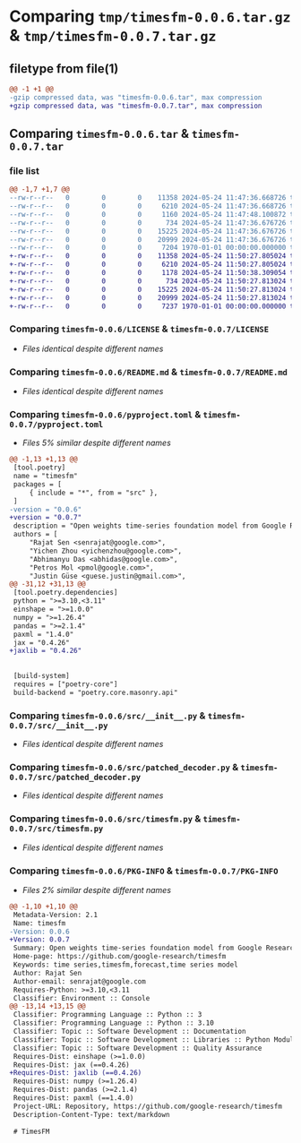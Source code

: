 # Comparing `tmp/timesfm-0.0.6.tar.gz` & `tmp/timesfm-0.0.7.tar.gz`

## filetype from file(1)

```diff
@@ -1 +1 @@
-gzip compressed data, was "timesfm-0.0.6.tar", max compression
+gzip compressed data, was "timesfm-0.0.7.tar", max compression
```

## Comparing `timesfm-0.0.6.tar` & `timesfm-0.0.7.tar`

### file list

```diff
@@ -1,7 +1,7 @@
--rw-r--r--   0        0        0    11358 2024-05-24 11:47:36.668726 timesfm-0.0.6/LICENSE
--rw-r--r--   0        0        0     6210 2024-05-24 11:47:36.668726 timesfm-0.0.6/README.md
--rw-r--r--   0        0        0     1160 2024-05-24 11:47:48.100872 timesfm-0.0.6/pyproject.toml
--rw-r--r--   0        0        0      734 2024-05-24 11:47:36.676726 timesfm-0.0.6/src/__init__.py
--rw-r--r--   0        0        0    15225 2024-05-24 11:47:36.676726 timesfm-0.0.6/src/patched_decoder.py
--rw-r--r--   0        0        0    20999 2024-05-24 11:47:36.676726 timesfm-0.0.6/src/timesfm.py
--rw-r--r--   0        0        0     7204 1970-01-01 00:00:00.000000 timesfm-0.0.6/PKG-INFO
+-rw-r--r--   0        0        0    11358 2024-05-24 11:50:27.805024 timesfm-0.0.7/LICENSE
+-rw-r--r--   0        0        0     6210 2024-05-24 11:50:27.805024 timesfm-0.0.7/README.md
+-rw-r--r--   0        0        0     1178 2024-05-24 11:50:38.309054 timesfm-0.0.7/pyproject.toml
+-rw-r--r--   0        0        0      734 2024-05-24 11:50:27.813024 timesfm-0.0.7/src/__init__.py
+-rw-r--r--   0        0        0    15225 2024-05-24 11:50:27.813024 timesfm-0.0.7/src/patched_decoder.py
+-rw-r--r--   0        0        0    20999 2024-05-24 11:50:27.813024 timesfm-0.0.7/src/timesfm.py
+-rw-r--r--   0        0        0     7237 1970-01-01 00:00:00.000000 timesfm-0.0.7/PKG-INFO
```

### Comparing `timesfm-0.0.6/LICENSE` & `timesfm-0.0.7/LICENSE`

 * *Files identical despite different names*

### Comparing `timesfm-0.0.6/README.md` & `timesfm-0.0.7/README.md`

 * *Files identical despite different names*

### Comparing `timesfm-0.0.6/pyproject.toml` & `timesfm-0.0.7/pyproject.toml`

 * *Files 5% similar despite different names*

```diff
@@ -1,13 +1,13 @@
 [tool.poetry]
 name = "timesfm"
 packages = [
     { include = "*", from = "src" },
 ]
-version = "0.0.6"
+version = "0.0.7"
 description = "Open weights time-series foundation model from Google Research."
 authors = [
     "Rajat Sen <senrajat@google.com>",
     "Yichen Zhou <yichenzhou@google.com>",
     "Abhimanyu Das <abhidas@google.com>",
     "Petros Mol <pmol@google.com>",
     "Justin Güse <guese.justin@gmail.com>",
@@ -31,12 +31,13 @@
 [tool.poetry.dependencies]
 python = ">=3.10,<3.11"
 einshape = ">=1.0.0"
 numpy = ">=1.26.4"
 pandas = ">=2.1.4"
 paxml = "1.4.0"
 jax = "0.4.26"
+jaxlib = "0.4.26"
 
 
 [build-system]
 requires = ["poetry-core"]
 build-backend = "poetry.core.masonry.api"
```

### Comparing `timesfm-0.0.6/src/__init__.py` & `timesfm-0.0.7/src/__init__.py`

 * *Files identical despite different names*

### Comparing `timesfm-0.0.6/src/patched_decoder.py` & `timesfm-0.0.7/src/patched_decoder.py`

 * *Files identical despite different names*

### Comparing `timesfm-0.0.6/src/timesfm.py` & `timesfm-0.0.7/src/timesfm.py`

 * *Files identical despite different names*

### Comparing `timesfm-0.0.6/PKG-INFO` & `timesfm-0.0.7/PKG-INFO`

 * *Files 2% similar despite different names*

```diff
@@ -1,10 +1,10 @@
 Metadata-Version: 2.1
 Name: timesfm
-Version: 0.0.6
+Version: 0.0.7
 Summary: Open weights time-series foundation model from Google Research.
 Home-page: https://github.com/google-research/timesfm
 Keywords: time series,timesfm,forecast,time series model
 Author: Rajat Sen
 Author-email: senrajat@google.com
 Requires-Python: >=3.10,<3.11
 Classifier: Environment :: Console
@@ -13,14 +13,15 @@
 Classifier: Programming Language :: Python :: 3
 Classifier: Programming Language :: Python :: 3.10
 Classifier: Topic :: Software Development :: Documentation
 Classifier: Topic :: Software Development :: Libraries :: Python Modules
 Classifier: Topic :: Software Development :: Quality Assurance
 Requires-Dist: einshape (>=1.0.0)
 Requires-Dist: jax (==0.4.26)
+Requires-Dist: jaxlib (==0.4.26)
 Requires-Dist: numpy (>=1.26.4)
 Requires-Dist: pandas (>=2.1.4)
 Requires-Dist: paxml (==1.4.0)
 Project-URL: Repository, https://github.com/google-research/timesfm
 Description-Content-Type: text/markdown
 
 # TimesFM
```

